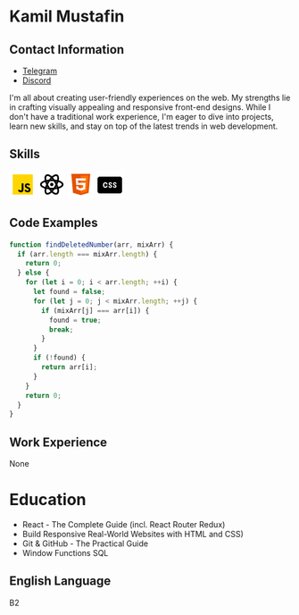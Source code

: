# Kamil Mustafin

## Contact Information

- [Telegram](https://t.me/melowpony)
- [Discord](https://discordapp.com/users/780162462132994058/)

I'm all about creating user-friendly experiences on the web. My strengths lie in crafting visually appealing and responsive front-end designs. While I don't have a traditional work experience, I'm eager to dive into projects, learn new skills, and stay on top of the latest trends in web development.

## Skills

![](./icons/icons8-javascript-48.png)
![](./icons/icons8-react-48.png)
![](./icons/icons8-html5-48.png)
![](./icons/icons8-css-48.png)

## Code Examples

```javascript
function findDeletedNumber(arr, mixArr) {
  if (arr.length === mixArr.length) {
    return 0;
  } else {
    for (let i = 0; i < arr.length; ++i) {
      let found = false;
      for (let j = 0; j < mixArr.length; ++j) {
        if (mixArr[j] === arr[i]) {
          found = true;
          break;
        }
      }
      if (!found) {
        return arr[i];
      }
    }
    return 0;
  }
}
```

## Work Experience

None

# Education

- React - The Complete Guide (incl. React Router Redux)
- Build Responsive Real-World Websites with HTML and CSS)
- Git & GitHub - The Practical Guide
- Window Functions SQL

## English Language

B2

